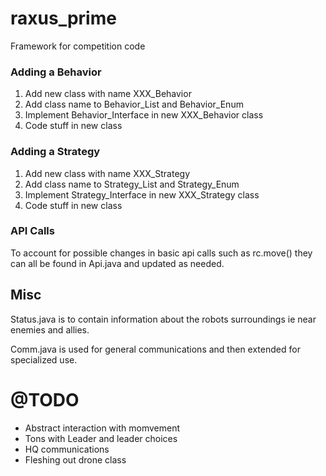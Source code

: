 raxus_prime
===========

Framework for competition code

### Adding a Behavior

1. Add new class with name XXX_Behavior
2. Add class name to Behavior_List and Behavior_Enum
3. Implement Behavior_Interface in new XXX_Behavior class
4. Code stuff in new class


### Adding a Strategy

1. Add new class with name XXX_Strategy
2. Add class name to Strategy_List and Strategy_Enum
3. Implement Strategy_Interface in new XXX_Strategy class
4. Code stuff in new class

### API Calls 

To account for possible changes in basic api calls such as rc.move() they can all be found in Api.java and updated as needed.

## Misc

Status.java is to contain information about the robots surroundings ie near enemies and allies.

Comm.java is used for general communications and then extended for specialized use.

# @TODO
* Abstract interaction with momvement
* Tons with Leader and leader choices
* HQ communications
* Fleshing out drone class
